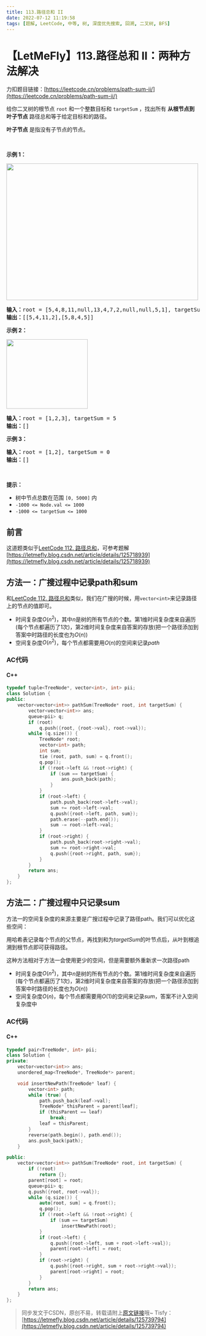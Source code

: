 ```yaml
---
title: 113.路径总和 II
date: 2022-07-12 11:19:58
tags: [题解, LeetCode, 中等, 树, 深度优先搜索, 回溯, 二叉树, BFS]
---
```


# 【LetMeFly】113.路径总和 II：两种方法解决

力扣题目链接：[https://leetcode.cn/problems/path-sum-ii/](https://leetcode.cn/problems/path-sum-ii/)

<p>给你二叉树的根节点 <code>root</code> 和一个整数目标和 <code>targetSum</code> ，找出所有 <strong>从根节点到叶子节点</strong> 路径总和等于给定目标和的路径。</p>

<p><strong>叶子节点</strong> 是指没有子节点的节点。</p>

<div class="original__bRMd">
<div>
<p> </p>

<p><strong>示例 1：</strong></p>
<img alt="" src="https://assets.leetcode.com/uploads/2021/01/18/pathsumii1.jpg" style="width: 500px; height: 356px;" />
<pre>
<strong>输入：</strong>root = [5,4,8,11,null,13,4,7,2,null,null,5,1], targetSum = 22
<strong>输出：</strong>[[5,4,11,2],[5,8,4,5]]
</pre>

<p><strong>示例 2：</strong></p>
<img alt="" src="https://assets.leetcode.com/uploads/2021/01/18/pathsum2.jpg" style="width: 212px; height: 181px;" />
<pre>
<strong>输入：</strong>root = [1,2,3], targetSum = 5
<strong>输出：</strong>[]
</pre>

<p><strong>示例 3：</strong></p>

<pre>
<strong>输入：</strong>root = [1,2], targetSum = 0
<strong>输出：</strong>[]
</pre>

<p> </p>

<p><strong>提示：</strong></p>

<ul>
	<li>树中节点总数在范围 <code>[0, 5000]</code> 内</li>
	<li><code>-1000 <= Node.val <= 1000</code></li>
	<li><code>-1000 <= targetSum <= 1000</code></li>
</ul>
</div>
</div>



## 前言

这道题类似于[LeetCode 112. 路径总和](https://leetcode.cn/problems/path-sum/)，可参考题解[https://letmefly.blog.csdn.net/article/details/125718939](https://letmefly.blog.csdn.net/article/details/125718939)


## 方法一：广搜过程中记录path和sum

和[LeetCode 112. 路径总和](https://letmefly.blog.csdn.net/article/details/125718939)类似，我们在广搜的时候，用```vector<int>```来记录路径上的节点的值即可。

+ 时间复杂度$O(n^2)$，其中$n$是树的所有节点的个数。第$1$维时间复杂度来自遍历(每个节点都遍历了$1$次)，第$2$维时间复杂度来自答案的存放(把一个路径添加到答案中时路径的长度也为$O(n)$)
+ 空间复杂度$O(n^2)$，每个节点都需要用$O(n)$的空间来记录$path$

### AC代码

#### C++

```cpp
typedef tuple<TreeNode*, vector<int>, int> pii;
class Solution {
public:
    vector<vector<int>> pathSum(TreeNode* root, int targetSum) {
        vector<vector<int>> ans;
        queue<pii> q;
        if (root)
            q.push({root, {root->val}, root->val});
        while (q.size()) {
            TreeNode* root;
            vector<int> path;
            int sum;
            tie (root, path, sum) = q.front();
            q.pop();
            if (!root->left && !root->right) {
                if (sum == targetSum) {
                    ans.push_back(path);
                }
            }
            if (root->left) {
                path.push_back(root->left->val);
                sum += root->left->val;
                q.push({root->left, path, sum});
                path.erase(--path.end());
                sum -= root->left->val;
            }
            if (root->right) {
                path.push_back(root->right->val);
                sum += root->right->val;
                q.push({root->right, path, sum});
            }
        }
        return ans;
    }
};
```

## 方法二：广搜过程中只记录sum

方法一的空间复杂度的来源主要是广搜过程中记录了路径path。我们可以优化这些空间：

用哈希表记录每个节点的父节点，再找到和为$targetSum$的叶节点后，从叶到根追溯到根节点即可获得路径。

这种方法相对于方法一会使用更少的空间，但是需要额外重新求一次路径path

+ 时间复杂度$O(n^2)$，其中$n$是树的所有节点的个数。第$1$维时间复杂度来自遍历(每个节点都遍历了$1$次)，第$2$维时间复杂度来自答案的存放(把一个路径添加到答案中时路径的长度也为$O(n)$)
+ 空间复杂度$O(n)$，每个节点都需要用$O(1)$的空间来记录$sum$，答案不计入空间复杂度中

### AC代码

#### C++

```cpp
typedef pair<TreeNode*, int> pii;
class Solution {
private:
    vector<vector<int>> ans;
    unordered_map<TreeNode*, TreeNode*> parent;

    void insertNewPath(TreeNode* leaf) {
        vector<int> path;
        while (true) {
            path.push_back(leaf->val);
            TreeNode* thisParent = parent[leaf];
            if (thisParent == leaf)
                break;
            leaf = thisParent;
        }        
        reverse(path.begin(), path.end());
        ans.push_back(path);
    }

public:
    vector<vector<int>> pathSum(TreeNode* root, int targetSum) {
        if (!root)
            return {};
        parent[root] = root;
        queue<pii> q;
        q.push({root, root->val});
        while (q.size()) {
            auto[root, sum] = q.front();
            q.pop();
            if (!root->left && !root->right) {
                if (sum == targetSum)
                    insertNewPath(root);
            }
            if (root->left) {
                q.push({root->left, sum + root->left->val});
                parent[root->left] = root;
            }
            if (root->right) {
                q.push({root->right, sum + root->right->val});
                parent[root->right] = root;
            }
        }
        return ans;
    }
};
```

> 同步发文于CSDN，原创不易，转载请附上[原文链接](https://blog.letmefly.xyz/2022/07/12/LeetCode%200113.%E8%B7%AF%E5%BE%84%E6%80%BB%E5%92%8CII/)哦~
> Tisfy：[https://letmefly.blog.csdn.net/article/details/125739794](https://letmefly.blog.csdn.net/article/details/125739794)
